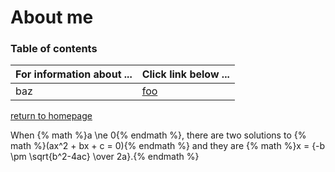 # About me

### Table of contents

| **For information about ...** | **Click link below ...** |
|:---------------------|:-----------------------|
| baz | [foo](practice.md) |

[return to homepage](README.md)

When {% math %}a \ne 0{% endmath %}, there are two solutions to {% math %}(ax^2 + bx + c = 0){% endmath %} and they are {% math %}x = {-b \pm \sqrt{b^2-4ac} \over 2a}.{% endmath %}
